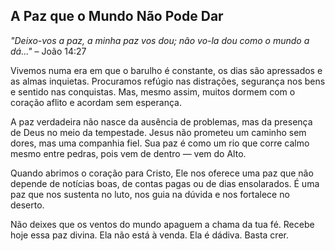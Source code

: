 <section>
    <h2>A Paz que o Mundo Não Pode Dar</h2>
    <p><em>"Deixo-vos a paz, a minha paz vos dou; não vo-la dou como o mundo a dá..."</em> – João 14:27</p>
    <p>
        Vivemos numa era em que o barulho é constante, os dias são apressados e as almas inquietas. Procuramos refúgio nas distrações, segurança nos bens e sentido nas conquistas. Mas, mesmo assim, muitos dormem com o coração aflito e acordam sem esperança.
    </p>
    <p>
        A paz verdadeira não nasce da ausência de problemas, mas da presença de Deus no meio da tempestade. Jesus não prometeu um caminho sem dores, mas uma companhia fiel. Sua paz é como um rio que corre calmo mesmo entre pedras, pois vem de dentro — vem do Alto.
    </p>
    <p>
        Quando abrimos o coração para Cristo, Ele nos oferece uma paz que não depende de notícias boas, de contas pagas ou de dias ensolarados. É uma paz que nos sustenta no luto, nos guia na dúvida e nos fortalece no deserto.
    </p>
    <p>
        Não deixes que os ventos do mundo apaguem a chama da tua fé. Recebe hoje essa paz divina. Ela não está à venda. Ela é dádiva. Basta crer.
    </p>
</section>
